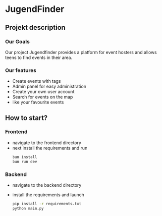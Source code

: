 # JugendFinder

## Projekt description

### Our Goals
Our project Jugendfinder provides a platform for event hosters and allows teens to find events in their area.

### Our features
- Create events with tags
- Admin panel for easy administration
- Create your own user account
- Search for events on the map
- like your favourite events

## How to start?

### Frontend

- navigate to the frontend directory
- next install the requirements and run
  ```bash
  bun install
  bun run dev
  ```

### Backend
- navigate to the backend directory
 
- install the requirements and launch 
  ```bash
  pip install -r requirements.txt
  python main.py
  ```
